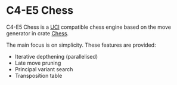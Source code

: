 # C4-E5 Chess

C4-E5 Chess is a [UCI](http://wbec-ridderkerk.nl/html/UCIProtocol.html) compatible chess engine based on the move generator in crate [Chess](https://docs.rs/chess/latest/chess/).

The main focus is on simplicity. These features are provided:

- Iterative depthening (parallelised)
- Late move pruning
- Principal variant search
- Transposition table
